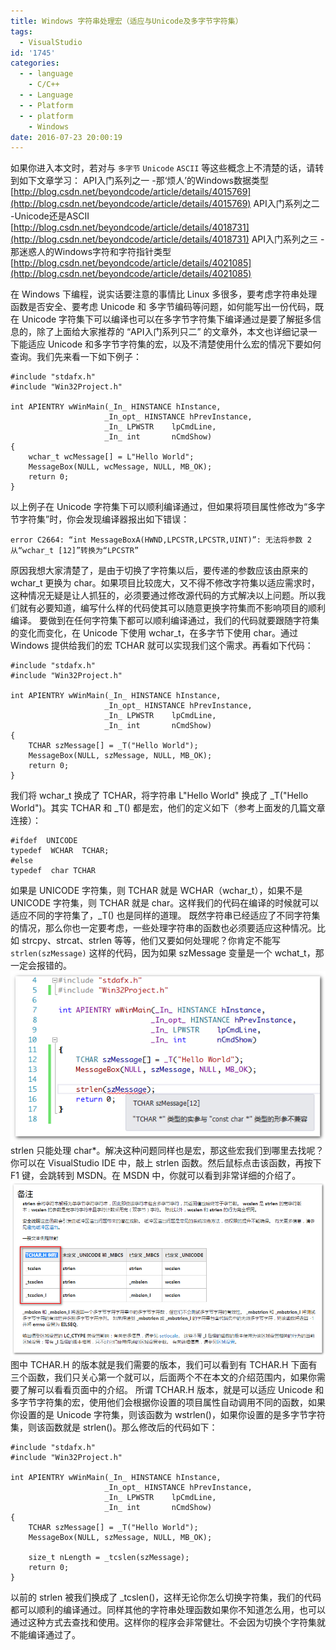 ```yaml
---
title: Windows 字符串处理宏（适应与Unicode及多字节字符集）
tags:
  - VisualStudio
id: '1745'
categories:
  - - language
    - C/C++
  - - Language
  - - Platform
  - - platform
    - Windows
date: 2016-07-23 20:00:19
---
```


如果你进入本文时，若对与 `多字节` `Unicode` `ASCII` 等这些概念上不清楚的话，请转到如下文章学习： API入门系列之一 -那‘烦人’的Windows数据类型 [http://blog.csdn.net/beyondcode/article/details/4015769](http://blog.csdn.net/beyondcode/article/details/4015769) API入门系列之二 -Unicode还是ASCII [http://blog.csdn.net/beyondcode/article/details/4018731](http://blog.csdn.net/beyondcode/article/details/4018731) API入门系列之三 -那迷惑人的Windows字符和字符指针类型 [http://blog.csdn.net/beyondcode/article/details/4021085](http://blog.csdn.net/beyondcode/article/details/4021085)
<!-- more -->
在 Windows 下编程，说实话要注意的事情比 Linux 多很多，要考虑字符串处理函数是否安全、要考虑 Unicode 和 多字节编码等问题，如何能写出一份代码，既在 Unicode 字符集下可以编译也可以在多字节字符集下编译通过是要了解挺多信息的，除了上面给大家推荐的 “API入门系列只二” 的文章外，本文也详细记录一下能适应 Unicode 和多字节字符集的宏，以及不清楚使用什么宏的情况下要如何查询。我们先来看一下如下例子：

```
#include "stdafx.h"
#include "Win32Project.h"

int APIENTRY wWinMain(_In_ HINSTANCE hInstance,
                     _In_opt_ HINSTANCE hPrevInstance,
                     _In_ LPWSTR    lpCmdLine,
                     _In_ int       nCmdShow)
{
    wchar_t wcMessage[] = L"Hello World";
    MessageBox(NULL, wcMessage, NULL, MB_OK);
    return 0;
}
```

以上例子在 Unicode 字符集下可以顺利编译通过，但如果将项目属性修改为“多字节字符集”时，你会发现编译器报出如下错误：

```
error C2664: “int MessageBoxA(HWND,LPCSTR,LPCSTR,UINT)”: 无法将参数 2 从“wchar_t [12]”转换为“LPCSTR”
```

原因我想大家清楚了，是由于切换了字符集以后，要传递的参数应该由原来的 wchar\_t 更换为 char。如果项目比较庞大，又不得不修改字符集以适应需求时，这种情况无疑是让人抓狂的，必须要通过修改源代码的方式解决以上问题。所以我们就有必要知道，编写什么样的代码使其可以随意更换字符集而不影响项目的顺利编译。 要做到在任何字符集下都可以顺利编译通过，我们的代码就要跟随字符集的变化而变化，在 Unicode 下使用 wchar\_t，在多字节下使用 char。通过 Windows 提供给我们的宏 TCHAR 就可以实现我们这个需求。再看如下代码：

```
#include "stdafx.h"
#include "Win32Project.h"

int APIENTRY wWinMain(_In_ HINSTANCE hInstance,
                     _In_opt_ HINSTANCE hPrevInstance,
                     _In_ LPWSTR    lpCmdLine,
                     _In_ int       nCmdShow)
{
    TCHAR szMessage[] = _T("Hello World");
    MessageBox(NULL, szMessage, NULL, MB_OK);
    return 0;
}
```

我们将 wchar\_t 换成了 TCHAR，将字符串 L"Hello World" 换成了 \_T("Hello World")。其实 TCHAR 和 \_T() 都是宏，他们的定义如下（参考上面发的几篇文章连接）：

```
#ifdef  UNICODE
typedef  WCHAR  TCHAR;
#else
typedef  char TCHAR
```

如果是 UNICODE 字符集，则 TCHAR 就是 WCHAR（wchar\_t），如果不是 UNICODE 字符集，则 TCHAR 就是 char。这样我们的代码在编译的时候就可以适应不同的字符集了，\_T() 也是同样的道理。 既然字符串已经适应了不同字符集的情况，那么你也一定要考虑，一些处理字符串的函数也必须要适应这种情况。比如 strcpy、strcat、strlen 等等，他们又要如何处理呢？你肯定不能写 `strlen(szMessage)` 这样的代码，因为如果 szMessage 变量是一个 wchat\_t，那一定会报错的。 [![2016-07-23_195008](/images/2016/07/2016-07-23_195008.png)](/images/2016/07/2016-07-23_195008.png) strlen 只能处理 char\*。解决这种问题同样也是宏，那这些宏我们到哪里去找呢？你可以在 VisualStudio IDE 中，敲上 strlen 函数。然后鼠标点击该函数，再按下 F1 键，会跳转到 MSDN。在 MSDN 中，你就可以看到非常详细的介绍了。 [![2016-07-23_195403](/images/2016/07/2016-07-23_195403.png)](/images/2016/07/2016-07-23_195403.png) 图中 TCHAR.H 的版本就是我们需要的版本，我们可以看到有 TCHAR.H 下面有三个函数，我们只关心第一个就可以，后面两个不在本文的介绍范围内，如果你需要了解可以看看页面中的介绍。 所谓 TCHAR.H 版本，就是可以适应 Unicode 和多字节字符集的宏，使用他们会根据你设置的项目属性自动调用不同的函数，如果你设置的是 Unicode 字符集，则该函数为 wstrlen()，如果你设置的是多字节字符集，则该函数就是 strlen()。那么修改后的代码如下：

```
#include "stdafx.h"
#include "Win32Project.h"

int APIENTRY wWinMain(_In_ HINSTANCE hInstance,
                     _In_opt_ HINSTANCE hPrevInstance,
                     _In_ LPWSTR    lpCmdLine,
                     _In_ int       nCmdShow)
{
    TCHAR szMessage[] = _T("Hello World");
    MessageBox(NULL, szMessage, NULL, MB_OK);

    size_t nLength = _tcslen(szMessage);
    return 0;
}
```

以前的 strlen 被我们换成了 \_tcslen()，这样无论你怎么切换字符集，我们的代码都可以顺利的编译通过。同样其他的字符串处理函数如果你不知道怎么用，也可以通过这种方式去查找和使用。这样你的程序会非常健壮。不会因为切换个字符集就不能编译通过了。